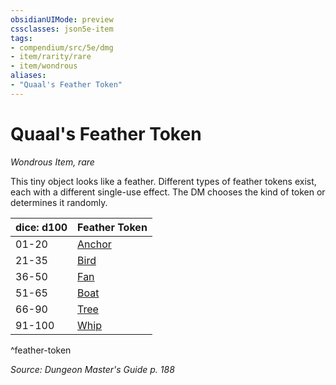 ```yaml
---
obsidianUIMode: preview
cssclasses: json5e-item
tags:
- compendium/src/5e/dmg
- item/rarity/rare
- item/wondrous
aliases: 
- "Quaal's Feather Token"
---
```

# Quaal's Feather Token
*Wondrous Item, rare*  


This tiny object looks like a feather. Different types of feather tokens exist, each with a different single-use effect. The DM chooses the kind of token or determines it randomly.

| dice: d100 | Feather Token |
|------------|---------------|
| 01-20 | [Anchor](/compendium/items/quaals-feather-token-anchor.md) |
| 21-35 | [Bird](/compendium/items/quaals-feather-token-bird.md) |
| 36-50 | [Fan](/compendium/items/quaals-feather-token-fan.md) |
| 51-65 | [Boat](/compendium/items/quaals-feather-token-swan-boat.md) |
| 66-90 | [Tree](/compendium/items/quaals-feather-token-tree.md) |
| 91-100 | [Whip](/compendium/items/quaals-feather-token-whip.md) |
^feather-token

*Source: Dungeon Master's Guide p. 188*